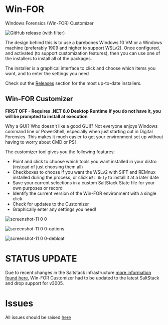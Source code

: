 
# Win-FOR

Windows Forensics (Win-FOR) Customizer

![GitHub release (with filter)](https://img.shields.io/github/v/release/digitalsleuth/win-for?style=flat&label=Latest%20Win-FOR%20Release)

The design behind this is to use a barebones Windows 10 VM or a Windows machine (preferably 1909 and higher to support WSLv2).
Once configured, and activated (to support customization features), then you can use one of the installers to
install all of the packages.  

The installer is a graphical interface to click and choose which items you want, and to enter the settings you need

Check out the [Releases](https://github.com/digitalsleuth/WIN-FOR/releases) section for the most up-to-date installers.

## Win-FOR Customizer

**FIRST OFF - Requires .NET 8.0 Desktop Runtime**
**If you do not have it, you will be prompted to install at execution**

Why a GUI? Who doesn't like a good GUI!?
Not everyone enjoys Windows command line or PowerShell, especially when just starting out in Digital Forensics.
This makes it much easier to get your environment set up without having to worry about CMD or PS!

The customizer tool gives you the following features:

- Point and click to choose which tools you want installed in your distro (instead of just choosing them all)
- Checkboxes to choose if you want the WSLv2 with SIFT and REMnux installed during the process, or click `WSL Only` to install it at a later date
- Save your current selections in a custom SaltStack State file for your own purposes or record
- Identify the current version of the Win-FOR environment with a single click
- Check for updates to the Customizer
- Graphically enter any settings you need!

![screenshot-11 0 0](https://github.com/digitalsleuth/WIN-FOR/raw/main/images/screenshot-11.0.0.png)

![screenshot-11 0 0-options](https://github.com/digitalsleuth/WIN-FOR/raw/main/images/screenshot-11.0.0-options.png)

![screenshot-11 0 0-debloat](https://github.com/digitalsleuth/WIN-FOR/raw/main/images/screenshot-11.0.0-debloat.png)

# STATUS UPDATE

Due to recent changes in the Saltstack infrastructure [more information found here](https://saltproject.io/blog/salt-project-package-repo-migration-and-guidance/), Win-FOR Customizer had to be updated to the latest SaltStack and drop support for v3005.

# Issues

All issues should be raised [here](https://github.com/digitalsleuth/WIN-FOR/Issues)

